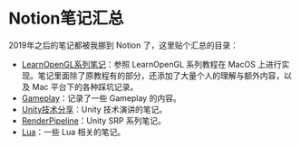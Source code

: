 # Notion笔记汇总

2019年之后的笔记都被我挪到 Notion 了，这里贴个汇总的目录：

* [LearnOpenGL系列笔记](https://www.notion.so/LearnOpenGL-9bee35a833734bbaa63c7d8737f76529)：参照 LearnOpenGL 系列教程在 MacOS 上进行实现。笔记里面除了原教程有的部分，还添加了大量个人的理解与额外内容，以及 Mac 平台下的各种踩坑记录。
* [Gameplay](https://www.notion.so/Gameplay-84729352cfea46529c4369a2a7891c84)：记录了一些 Gameplay 的内容。
* [Unity技术分享](https://www.notion.so/Unity-13822d374aa94f22af4cb386756d072d)：Unity 技术演讲的笔记。
* [RenderPipeline](https://www.notion.so/RenderPipeline-168e177e77f5415dafb4e09f3a5d017c)：Unity SRP 系列笔记。
* [Lua](https://www.notion.so/Lua-3edf98d21b3f41da8b54c5a716b8f382)：一些 Lua 相关的笔记。